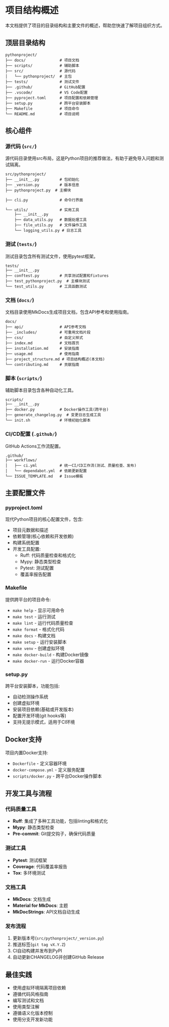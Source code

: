 # 项目结构概述

本文档提供了项目的目录结构和主要文件的概述，帮助您快速了解项目组织方式。

## 顶层目录结构

```
pythonproject/
├── docs/               # 项目文档
├── scripts/            # 辅助脚本
├── src/                # 源代码
│   └── pythonproject/  # 主包
├── tests/              # 测试文件
├── .github/            # GitHub配置
├── .vscode/            # VS Code配置
├── pyproject.toml      # 项目配置和依赖管理
├── setup.py            # 跨平台安装脚本
├── Makefile            # 项目命令
└── README.md           # 项目说明
```

## 核心组件

### 源代码 (`src/`)

源代码目录使用src布局，这是Python项目的推荐做法，有助于避免导入问题和测试隔离。

```
src/pythonproject/
├── __init__.py         # 包初始化
├── _version.py         # 版本信息
├── pythonproject.py  # 主模块

├── cli.py              # 命令行界面

└── utils/              # 实用工具
    ├── __init__.py
    ├── data_utils.py   # 数据处理工具
    ├── file_utils.py   # 文件操作工具
    └── logging_utils.py # 日志工具
```

### 测试 (`tests/`)

测试目录包含所有测试文件，使用pytest框架。

```
tests/
├── __init__.py
├── conftest.py         # 共享测试配置和fixtures
├── test_pythonproject.py  # 主模块测试
└── test_utils.py       # 工具函数测试
```

### 文档 (`docs/`)

文档目录使用MkDocs生成项目文档，包含API参考和使用指南。

```
docs/
├── api/                # API参考文档
├── _includes/          # 可重用文档片段
├── css/                # 自定义样式
├── index.md            # 文档首页
├── installation.md     # 安装指南
├── usage.md            # 使用指南
├── project_structure.md # 项目结构概述(本文档)
└── contributing.md     # 贡献指南
```

### 脚本 (`scripts/`)

辅助脚本目录包含各种自动化工具。

```
scripts/
├── __init__.py
├── docker.py           # Docker操作工具(跨平台)
├── generate_changelog.py  # 变更日志生成工具
└── init.sh             # 环境初始化脚本
```

### CI/CD配置 (`.github/`)

GitHub Actions工作流配置。

```
.github/
├── workflows/
│   ├── ci.yml          # 统一CI/CD工作流(测试、质量检查、发布)
│   └── dependabot.yml  # 依赖更新配置
└── ISSUE_TEMPLATE.md   # Issue模板
```

## 主要配置文件

### pyproject.toml

现代Python项目的核心配置文件，包含:

- 项目元数据和描述
- 依赖管理(核心依赖和开发依赖)
- 构建系统配置
- 开发工具配置:
  - Ruff: 代码质量检查和格式化
  - Mypy: 静态类型检查
  - Pytest: 测试配置
  - 覆盖率报告配置

### Makefile

提供跨平台的项目命令:

- `make help` - 显示可用命令
- `make test` - 运行测试
- `make lint` - 运行代码质量检查
- `make format` - 格式化代码
- `make docs` - 构建文档
- `make setup` - 运行安装脚本
- `make venv` - 创建虚拟环境
- `make docker-build` - 构建Docker镜像
- `make docker-run` - 运行Docker容器

### setup.py

跨平台安装脚本，功能包括:

- 自动检测操作系统
- 创建虚拟环境
- 安装项目依赖(基础或开发版本)
- 配置开发环境(git hooks等)
- 支持无提示模式，适用于CI环境

## Docker支持

项目内置Docker支持:

- `Dockerfile` - 定义容器环境
- `docker-compose.yml` - 定义服务配置
- `scripts/docker.py` - 跨平台Docker操作脚本

## 开发工具与流程

### 代码质量工具

- **Ruff**: 集成了多种工具功能，包括linting和格式化
- **Mypy**: 静态类型检查
- **Pre-commit**: Git提交钩子，确保代码质量

### 测试工具

- **Pytest**: 测试框架
- **Coverage**: 代码覆盖率报告
- **Tox**: 多环境测试

### 文档工具

- **MkDocs**: 文档生成
- **Material for MkDocs**: 主题
- **MkDocStrings**: API文档自动生成

### 发布流程

1. 更新版本号(`src/pythonproject/_version.py`)
2. 推送标签(`git tag vX.Y.Z`)
3. CI自动构建并发布到PyPI
4. 自动更新CHANGELOG并创建GitHub Release

## 最佳实践

- 使用虚拟环境隔离项目依赖
- 遵循代码风格指南
- 编写测试和文档
- 使用类型注解
- 遵循语义化版本控制
- 使用分支开发新功能
